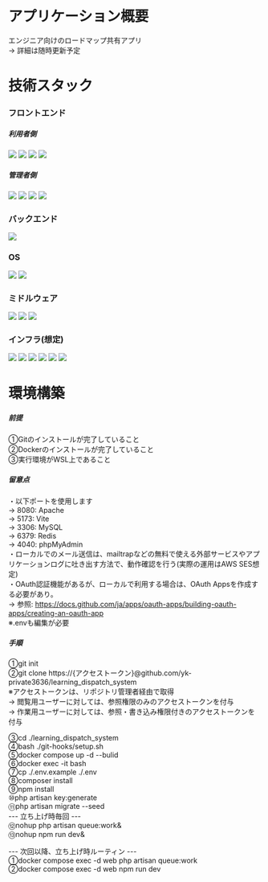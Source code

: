 # アプリケーション概要
エンジニア向けのロードマップ共有アプリ<br>
→ 詳細は随時更新予定


# 技術スタック
### フロントエンド
##### 利用者側
<img src="https://img.shields.io/badge/Vue.js-4FC08D.svg?logo=vue.js&style=flat&logoColor=white"> <img src="https://img.shields.io/badge/Vuetify-1867C0.svg?logo=Vuetify&style=flat&logoColor=white"> <img src="https://img.shields.io/badge/Inertia-9553E9.svg?logo=inertia&style=flat&logoColor=white"> <img src="https://img.shields.io/badge/Vite-646CFF.svg?logo=vite&style=flat&logoColor=white">
##### 管理者側
<img src="https://img.shields.io/badge/Vue.js-4FC08D.svg?logo=vue.js&style=flat&logoColor=white"> <img src="https://img.shields.io/badge/TypeScript-3178C6.svg?logo=typescript&style=flat&logoColor=white"> <img src="https://img.shields.io/badge/Tailwind CSS-06B6D4.svg?logo=Tailwind CSS&style=flat&logoColor=white"> <img src="https://img.shields.io/badge/Vite-646CFF.svg?logo=vite&style=flat&logoColor=white">

### バックエンド
<img src="https://img.shields.io/badge/Laravel-FF2D20.svg?logo=laravel&style=flat&logoColor=white">

### OS
<img src="https://img.shields.io/badge/Linux-FCC624.svg?logo=linux&style=flat&logoColor=white"> <img src="https://img.shields.io/badge/Debian-A81D33.svg?logo=debian&style=flat&logoColor=white">

### ミドルウェア
<img src="https://img.shields.io/badge/Apache-D22128.svg?logo=apache&style=flat&logoColor=white"> <img src="https://img.shields.io/badge/MySQL-4479A1.svg?logo=mysql&style=flat&logoColor=white"> <img src="https://img.shields.io/badge/Redis-FF4438.svg?logo=redis&style=flat&logoColor=white"> 

### インフラ(想定)
<img src="https://img.shields.io/badge/Docker-2496ED.svg?logo=docker&style=flat&logoColor=white"> <img src="https://img.shields.io/badge/GitHubActions-2088FF.svg?logo=githubactions&style=flat&logoColor=white"> <img src="https://img.shields.io/badge/AmazonEC2-FF9900.svg?logo=amazonec2&style=flat&logoColor=white"> <img src="https://img.shields.io/badge/AmazonS3-569A31.svg?logo=amazons3&style=flat&logoColor=white"> <img src="https://img.shields.io/badge/AmazonSES-DD344C.svg?logo=amazonsimpleemailservice&style=flat&logoColor=white"> <img src="https://img.shields.io/badge/AmazonRoute53-8C4FFF.svg?logo=amazonroute53&style=flat&logoColor=white">

# 環境構築
##### 前提
①Gitのインストールが完了していること <br>
②Dockerのインストールが完了していること <br>
③実行環境がWSL上であること <br>

##### 留意点
・以下ポートを使用します <br>
→ 8080: Apache <br>
→ 5173: Vite <br>
→ 3306: MySQL <br>
→ 6379: Redis <br>
→ 4040: phpMyAdmin <br>
・ローカルでのメール送信は、mailtrapなどの無料で使える外部サービスやアプリケーションログに吐き出す方法で、動作確認を行う(実際の運用はAWS SES想定)<br>
・OAuth認証機能があるが、ローカルで利用する場合は、OAuth Appsを作成する必要があり。<br>
→ 参照: https://docs.github.com/ja/apps/oauth-apps/building-oauth-apps/creating-an-oauth-app <br>
※.envも編集が必要

##### 手順
①git init <br>
②git clone https://{アクセストークン}@github.com/yk-private3636/learning_dispatch_system <br>
※アクセストークンは、リポジトリ管理者経由で取得 <br>
→ 閲覧用ユーザーに対しては、参照権限のみのアクセストークンを付与 <br>
→ 作業用ユーザーに対しては、参照・書き込み権限付きのアクセストークンを付与 <br>

③cd ./learning_dispatch_system <br>
④bash ./git-hooks/setup.sh <br>
⑤docker compose up -d --bulid <br>
⑥docker exec -it bash <br>
⑦cp ./.env.example ./.env <br>
⑧composer install <br>
⑨npm install <br>
⑩php artisan key:generate <br>
⑪php artisan migrate --seed <br>
--- 立ち上げ時毎回 --- <br>
⑫nohup php artisan queue:work& <br>
⑬nohup npm run dev& <br>

--- 次回以降、立ち上げ時ルーティン --- <br>
①docker compose exec -d web php artisan queue:work <br>
②docker compose exec -d web npm run dev <br>
